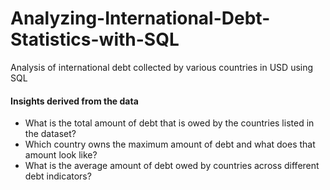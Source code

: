 # Analyzing-International-Debt-Statistics-with-SQL
Analysis of international debt collected by various countries in USD using SQL

<h4>Insights derived from the data</h4>
<ul>
  <li>What is the total amount of debt that is owed by the countries listed in the dataset?</li>
  <li>Which country owns the maximum amount of debt and what does that amount look like?</li>
  <li>What is the average amount of debt owed by countries across different debt indicators?</li>
</ul>

